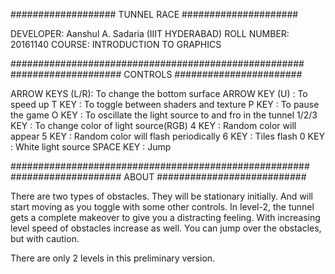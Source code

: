 ################### TUNNEL RACE #####################

DEVELOPER: Aanshul A. Sadaria (IIIT HYDERABAD)
ROLL NUMBER: 20161140
COURSE: INTRODUCTION TO GRAPHICS

#####################################################
#################### CONTROLS #######################

ARROW KEYS (L/R): To change the bottom surface
ARROW KEY  (U)  : To speed up
T KEY           : To toggle between shaders and texture
P KEY           : To pause the game
O KEY           : To oscillate the light source to and
                  fro in the tunnel
1/2/3 KEY       : To change color of light source(RGB)
4 KEY           : Random color will appear
5 KEY           : Random color will flash periodically
6 KEY           : Tiles flash
0 KEY           : White light source
SPACE KEY       : Jump

######################################################
#################### ABOUT ###########################

There are two types of obstacles.
They will be stationary initially.
And will start moving as you toggle with some other
controls.
In level-2, the tunnel gets a complete makeover to
give you a distracting feeling. With increasing level
speed of obstacles increase as well.
You can jump over the obstacles, but with caution.

There are only 2 levels in this preliminary version.


